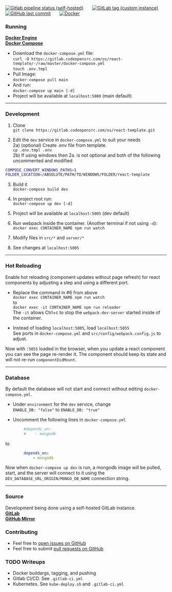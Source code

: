 [![Gitlab pipeline status (self-hosted)](https://img.shields.io/gitlab/pipeline/os/react-template/master?gitlab_url=https%3A%2F%2Fgitlab.codeopensrc.com&label=CI%2FCD&logo=Azure%20Pipelines)](https://gitlab.codeopensrc.com/os/react-template/-/pipelines)
&nbsp; &nbsp; &nbsp;
[![GitLab tag (custom instance)](https://img.shields.io/gitlab/v/tag/os/react-template?gitlab_url=https%3A%2F%2Fgitlab.codeopensrc.com&include_prereleases&label=Latest%20Release&logo=Gitlab)](https://gitlab.codeopensrc.com/os/react-template/-/tags)
&nbsp; &nbsp; &nbsp;
[![GitHub last commit](https://img.shields.io/github/last-commit/codeopensrc/os-react-template?label=Last%20Commit&logo=Git)](https://gitlab.codeopensrc.com/os/react-template/-/commits/master)
&nbsp; &nbsp; &nbsp;
[![Docker](https://img.shields.io/badge/Image-latest-blue?logo=Docker)](https://gitlab.codeopensrc.com/os/react-template/container_registry/10)

### Running
**[Docker Engine](https://docs.docker.com/engine/installation)**  
**[Docker Compose](https://docs.docker.com/compose/install)**

- Download the `docker-compose.yml` file:  
`curl -O https://gitlab.codeopensrc.com/os/react-template/-/raw/master/docker-compose.yml`  
`touch .env.tmpl`  
- Pull Image:  
`docker-compose pull main`  
- And run:  
`docker-compose up main [-d]`  
- Project will be available at `localhost:5000` (main default)  

---

### Development  
1) Clone  
`git clone https://gitlab.codeopensrc.com/os/react-template.git`  

2) Edit the `dev` service in `docker-compose.yml` to suit your needs   
2a) (optional) Create .env file from template.  
`cp .env.tmpl .env`  
2b) If using windows then 2a. is not optional and both of the following uncommented and modified
```bash
COMPOSE_CONVERT_WINDOWS_PATHS=1  
FOLDER_LOCATION=/ABSOLUTE/PATH/TO/WINDOWS/FOLDER/react-template  
```

3) Build it  
`docker-compose build dev`  

4) In project root run:  
`docker-compose up dev [-d]`  

5) Project will be available at `localhost:5005` (dev default)  

6) Run webpack inside the container. (Another terminal if not using `-d`):  
`docker exec CONTAINER_NAME npm run watch`  

7) Modify files in `src/*` and `server/*`  

8) See changes at `localhost:5005`  

---

### Hot Reloading

Enable hot reloading (component updates without page refresh) for react components by adjusting a step and using a different port.

- Replace the command in #6 from above  
 `docker exec CONTAINER_NAME npm run watch`  
to  
`docker exec -it CONTAINER_NAME npm run reloader`  
The `-it` allows Ctrl+c to stop the `webpack-dev-server` started inside of the container.  

- Instead of loading `localhost:5005`, load `localhost:5055`  
See ports in `docker-compose.yml` and `src/config/webpack.config.js` to adjust.  

Now with `:5055` loaded in the browser, when you update a react component you can see the page re-render it. The component should keep its state and will not re-run `componentDidMount`.  

---

### Database

By default the database will not start and connect without editing `docker-compose.yml`.  
- Under `environment` for the `dev` service, change  
`ENABLE_DB: "false"` to `ENABLE_DB: "true"`  

- Uncomment the following lines in `docker-compose.yml`  
```yaml
        #depends_on:
        #    - mongodb
```
to
```yaml
        depends_on:
            - mongodb
```

Now when `docker-compose up dev` is run, a mongodb image will be pulled, start, and the server will connect to it using the `DEV_DATABASE_URL_ORIGIN/MONGO_DB_NAME` connection string.  

---

### Source
Development being done using a self-hosted GitLab instance.  
**[GitLab](https://gitlab.codeopensrc.com/os/react-template)**  
**[GitHub Mirror](https://github.com/codeopensrc/os-react-template)**  

### Contributing
- Feel free to [open issues on GitHub](https://github.com/codeopensrc/os-react-template/issues)
- Feel free to submit [pull requests on GitHub](https://github.com/codeopensrc/os-react-template/pulls)

### TODO Writeups
- Docker buildargs, tagging, and pushing
- Gitlab CI/CD. See `.gitlab-ci.yml`  
- Kubernetes. See `kube-deploy.sh` and `.gitlab-ci.yml` 
